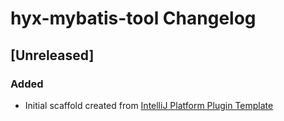 <!-- Keep a Changelog guide -> https://keepachangelog.com -->

# hyx-mybatis-tool Changelog

## [Unreleased]
### Added
- Initial scaffold created from [IntelliJ Platform Plugin Template](https://github.com/JetBrains/intellij-platform-plugin-template)
